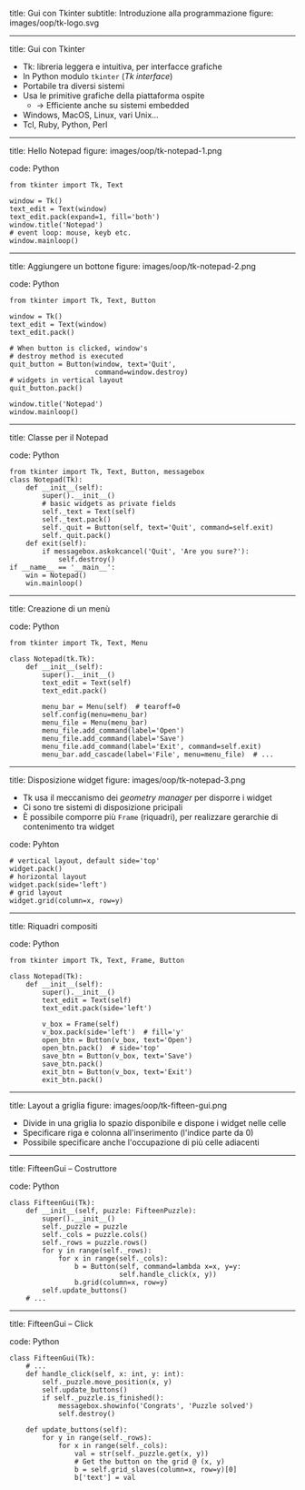 title: Gui con Tkinter
subtitle: Introduzione alla programmazione
figure: images/oop/tk-logo.svg

---

title: Gui con Tkinter

- Tk: libreria leggera e intuitiva, per interfacce grafiche
- In Python modulo `tkinter` (*Tk interface*)
- Portabile tra diversi sistemi
- Usa le primitive grafiche della piattaforma ospite
    - → Efficiente anche su sistemi embedded
- Windows, MacOS, Linux, vari Unix...
- Tcl, Ruby, Python, Perl

---

title:  Hello Notepad
figure: images/oop/tk-notepad-1.png

code: Python

    from tkinter import Tk, Text

    window = Tk()
    text_edit = Text(window)
    text_edit.pack(expand=1, fill='both')
    window.title('Notepad')
    # event loop: mouse, keyb etc.
    window.mainloop()

---

title:  Aggiungere un bottone
figure: images/oop/tk-notepad-2.png

code: Python

    from tkinter import Tk, Text, Button

    window = Tk()
    text_edit = Text(window)
    text_edit.pack()

    # When button is clicked, window's
    # destroy method is executed
    quit_button = Button(window, text='Quit',
                         command=window.destroy)
    # widgets in vertical layout
    quit_button.pack()

    window.title('Notepad')
    window.mainloop()

---

title:  Classe per il Notepad

code: Python

    from tkinter import Tk, Text, Button, messagebox
    class Notepad(Tk):
        def __init__(self):
            super().__init__()
            # basic widgets as private fields
            self._text = Text(self)
            self._text.pack()
            self._quit = Button(self, text='Quit', command=self.exit)
            self._quit.pack()
        def exit(self):
            if messagebox.askokcancel('Quit', 'Are you sure?'):
                self.destroy()
    if __name__ == '__main__':
        win = Notepad()
        win.mainloop()

---

title:  Creazione di un menù

code: Python

    from tkinter import Tk, Text, Menu

    class Notepad(tk.Tk):
        def __init__(self):
            super().__init__()
            text_edit = Text(self)
            text_edit.pack()

            menu_bar = Menu(self)  # tearoff=0
            self.config(menu=menu_bar)
            menu_file = Menu(menu_bar)
            menu_file.add_command(label='Open')
            menu_file.add_command(label='Save')
            menu_file.add_command(label='Exit', command=self.exit)
            menu_bar.add_cascade(label='File', menu=menu_file)  # ...
            
---

title: Disposizione widget
figure: images/oop/tk-notepad-3.png

- Tk usa il meccanismo dei *geometry manager* per disporre i widget
- Ci sono tre sistemi di disposizione pricipali
- È possibile comporre più `Frame` (riquadri), per realizzare gerarchie di contenimento tra widget

code: Pyhton

    # vertical layout, default side='top'
    widget.pack()
    # horizontal layout
    widget.pack(side='left')
    # grid layout
    widget.grid(column=x, row=y)

---

title:  Riquadri compositi

code: Python

    from tkinter import Tk, Text, Frame, Button

    class Notepad(Tk):
        def __init__(self):
            super().__init__()
            text_edit = Text(self)
            text_edit.pack(side='left')

            v_box = Frame(self)
            v_box.pack(side='left')  # fill='y'
            open_btn = Button(v_box, text='Open')
            open_btn.pack()  # side='top'
            save_btn = Button(v_box, text='Save')
            save_btn.pack()
            exit_btn = Button(v_box, text='Exit')
            exit_btn.pack()

---

title:  Layout a griglia
figure: images/oop/tk-fifteen-gui.png

- Divide in una griglia lo spazio disponibile e dispone i widget nelle celle
- Specificare riga e colonna all'inserimento (l'indice parte da 0)
- Possibile specificare anche l'occupazione di più celle adiacenti

---

title:  FifteenGui – Costruttore

code: Python

    class FifteenGui(Tk):
        def __init__(self, puzzle: FifteenPuzzle):
            super().__init__()
            self._puzzle = puzzle
            self._cols = puzzle.cols()
            self._rows = puzzle.rows()
            for y in range(self._rows):
                for x in range(self._cols):
                    b = Button(self, command=lambda x=x, y=y:
                               self.handle_click(x, y))
                    b.grid(column=x, row=y)
            self.update_buttons()
        # ...

---

title:  FifteenGui – Click

code: Python

    class FifteenGui(Tk):
        # ...
        def handle_click(self, x: int, y: int):
            self._puzzle.move_position(x, y)
            self.update_buttons()
            if self._puzzle.is_finished():
                messagebox.showinfo('Congrats', 'Puzzle solved')
                self.destroy()
                
        def update_buttons(self):
            for y in range(self._rows):
                for x in range(self._cols):
                    val = str(self._puzzle.get(x, y))
                    # Get the button on the grid @ (x, y)
                    b = self.grid_slaves(column=x, row=y)[0]
                    b['text'] = val


